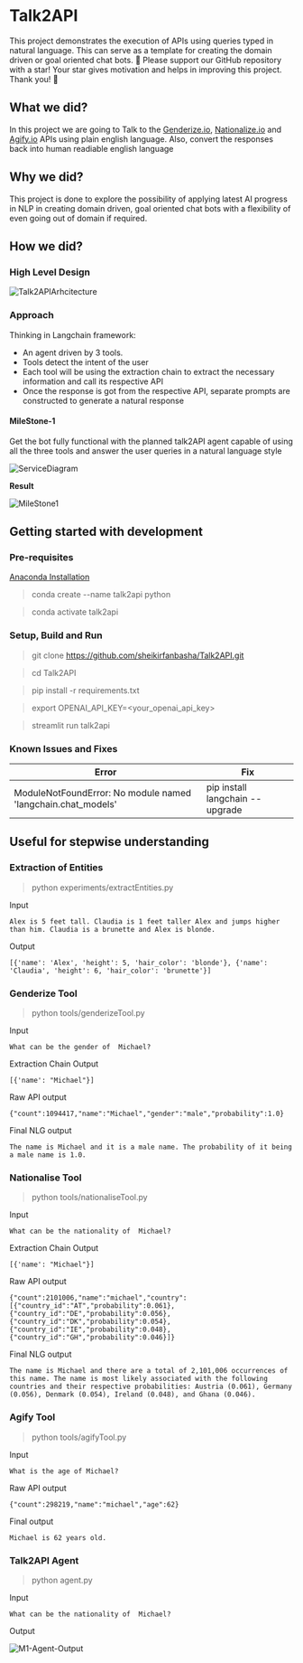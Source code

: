 # Talk2API
This project demonstrates the execution of APIs using queries typed in natural language. This can serve as a template for creating the domain driven or goal oriented chat bots.
🌟 Please support our GitHub repository with a star! Your star gives motivation and helps in improving this project. Thank you! 🌟

## What we did?
In this project we are going to Talk to the [Genderize.io](https://genderize.io/), [Nationalize.io](https://nationalize.io/) and [Agify.io](https://agify.io/) APIs using plain english language. Also, convert the responses back into human readiable english language

## Why we did?
This project is done to explore the possibility of applying latest AI progress in NLP in creating domain driven, goal oriented chat bots with a flexibility of even going out of domain if required.

## How we did?

### High Level Design

![Talk2APIArhcitecture](./figures/Talk2API_Architecture.jpg)

### Approach

Thinking in Langchain framework:

* An agent driven by 3 tools.
* Tools detect the intent of the user
* Each tool will be using the extraction chain to extract the necessary information and call its respective API
* Once the response is got from the respective API, separate prompts are constructed to generate a natural response

#### MileStone-1
Get the bot fully functional with the planned talk2API agent capable of using all the three tools and answer the user queries in a natural language style

![ServiceDiagram](figures/Talk2API_Services.jpg)

**Result**

![MileStone1](figures/MileStone-1.png)


## Getting started with development

### Pre-requisites

[Anaconda Installation](https://docs.conda.io/projects/conda/en/latest/user-guide/install/index.html)

> conda create --name talk2api python

> conda activate talk2api

### Setup, Build and Run

> git clone https://github.com/sheikirfanbasha/Talk2API.git

> cd Talk2API

> pip install -r requirements.txt

> export OPENAI_API_KEY=<your_openai_api_key>

> streamlit run talk2api

### Known Issues and Fixes

| Error      | Fix |
| ----------- | ----------- |
| ModuleNotFoundError: No module named 'langchain.chat_models'   | pip install langchain --upgrade        |


## Useful for stepwise understanding

### Extraction of Entities

> python experiments/extractEntities.py

Input

```
Alex is 5 feet tall. Claudia is 1 feet taller Alex and jumps higher than him. Claudia is a brunette and Alex is blonde.
```
Output

```
[{'name': 'Alex', 'height': 5, 'hair_color': 'blonde'}, {'name': 'Claudia', 'height': 6, 'hair_color': 'brunette'}]
```

### Genderize Tool

> python tools/genderizeTool.py

Input

```
What can be the gender of  Michael?
```

Extraction Chain Output

```
[{'name': "Michael"}]
```

Raw API output

```
{"count":1094417,"name":"Michael","gender":"male","probability":1.0}
```

Final NLG output

```
The name is Michael and it is a male name. The probability of it being a male name is 1.0.
```

### Nationalise Tool

> python tools/nationaliseTool.py

Input

```
What can be the nationality of  Michael?
```

Extraction Chain Output

```
[{'name': "Michael"}]
```

Raw API output

```
{"count":2101006,"name":"michael","country":[{"country_id":"AT","probability":0.061},{"country_id":"DE","probability":0.056},{"country_id":"DK","probability":0.054},{"country_id":"IE","probability":0.048},{"country_id":"GH","probability":0.046}]}
```

Final NLG output

```
The name is Michael and there are a total of 2,101,006 occurrences of this name. The name is most likely associated with the following countries and their respective probabilities: Austria (0.061), Germany (0.056), Denmark (0.054), Ireland (0.048), and Ghana (0.046).
```

### Agify Tool

> python tools/agifyTool.py

Input

```
What is the age of Michael?
```

Raw API output

```
{"count":298219,"name":"michael","age":62}
```

Final output

```
Michael is 62 years old.
```

### Talk2API Agent

> python agent.py

Input

```
What can be the nationality of  Michael?
```

Output

![M1-Agent-Output](figures/M1-Agent-Output.png)
